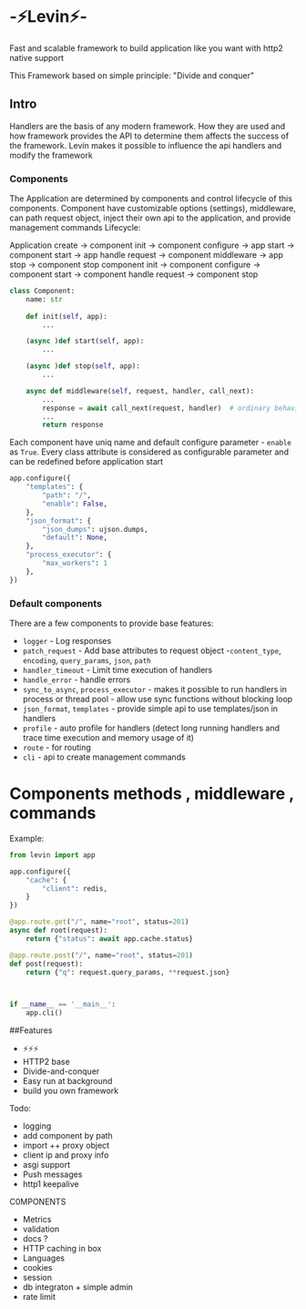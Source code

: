 # -⚡Levin⚡-

Fast and scalable framework to build application like you want with http2 native support

This Framework based on simple principle:  "Divide and conquer"

## Intro
Handlers are the basis of any modern framework. How they are used and how framework provides the API to determine them affects the success of the framework.
Levin makes it possible to influence the api handlers and modify the framework

### Components
The Application are determined by components and control lifecycle of this components.
Component have customizable options (settings), middleware, can path request object, inject their own api to the application,  and provide management commands
Lifecycle:

Application create -> component init -> component configure -> app start -> component start -> app handle request -> component middleware -> app stop -> component stop
component init -> component configure -> component start -> component handle request -> component stop

```python
class Component:
    name: str
     
    def init(self, app):
        ...

    (async )def start(self, app):
        ...

    (async )def stop(self, app):
        ...

    async def middleware(self, request, handler, call_next):
        ...
        response = await call_next(request, handler)  # ordinary behavior
        ...
        return response
```

Each component have uniq name and default configure parameter -  `enable` as `True`. Every class attribute is considered as configurable parameter and can be redefined before application start
```python
app.configure({
    "templates": {
        "path": "/",
        "enable": False,
    },
    "json_format": {
        "json_dumps": ujson.dumps,
        "default": None,
    },
    "process_executor": {
        "max_workers": 1
    },
})

```

### Default components
There are a few components to provide base features:
* `logger` - Log responses 
* `patch_request` - Add base attributes to request object  -`content_type`, `encoding`, `query_params`, `json`, `path` 
* `handler_timeout` - Limit time execution of handlers  
* `handle_error` - handle errors  
* `sync_to_async`, `process_executor` - makes it possible to run handlers in process or thread pool - allow use sync functions without blocking loop  
* `json_format`, `templates` - provide simple api to use templates/json in handlers 
* `profile` - auto profile for handlers (detect long running handlers and trace time execution and memory usage of it) 
* `route` - for routing
* `cli` - api to create management commands


# Components methods , middleware , commands  


Example:
```python
from levin import app

app.configure({
    "cache": {
        "client": redis,
    }
})

@app.route.get("/", name="root", status=201)
async def root(request):
    return {"status": await app.cache.status}

@app.route.post("/", name="root", status=201)
def post(request):
    return {"q": request.query_params, **request.json}



if __name__ == '__main__':
    app.cli()

```


##Features
* ⚡⚡⚡
* HTTP2 base 
* Divide-and-conquer
* Easy run at background 
* build you own framework

Todo: 
* logging
* add component by path
* import ++  proxy  object
* client ip and proxy info
* asgi support
* Push messages
* http1 keepalive

C0MPONENTS
* Metrics
* validation
* docs ?
* HTTP caching in box 
* Languages
* cookies
* session
* db integraton + simple admin
* rate  limit
